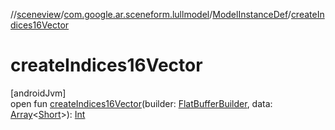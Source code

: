 //[sceneview](../../../index.md)/[com.google.ar.sceneform.lullmodel](../index.md)/[ModelInstanceDef](index.md)/[createIndices16Vector](create-indices16-vector.md)

# createIndices16Vector

[androidJvm]\
open fun [createIndices16Vector](create-indices16-vector.md)(builder: [FlatBufferBuilder](../../com.google.flatbuffers/-flat-buffer-builder/index.md), data: [Array](https://kotlinlang.org/api/latest/jvm/stdlib/kotlin/-array/index.html)&lt;[Short](https://kotlinlang.org/api/latest/jvm/stdlib/kotlin/-short/index.html)&gt;): [Int](https://kotlinlang.org/api/latest/jvm/stdlib/kotlin/-int/index.html)
